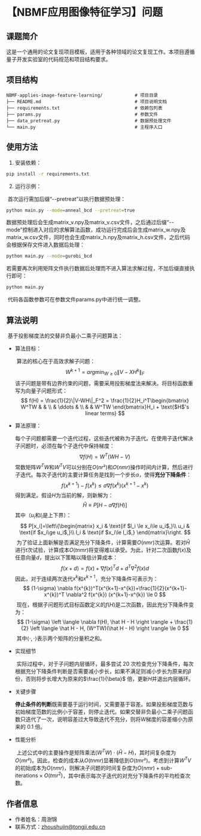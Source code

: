 # 【NBMF应用图像特征学习】问题

## 课题简介
这是一个通用的论文复现项目模板，适用于各种领域的论文复现工作。本项目遵循量子开发实验室的代码规范和项目结构要求。

## 项目结构
```
NBMF-applies-image-feature-learning/            # 项目目录
├── README.md                                   # 项目说明文档
├── requirements.txt                            # 依赖包列表
├── params.py                                   # 参数文件
├── data_pretreat.py                            # 数据预处理文件
└── main.py                                     # 主程序入口
```

## 使用方法

1. 安装依赖：

```bash
pip install -r requirements.txt
```

2. 运行示例：

​	首次运行需加后缀“--pretreat”以执行数据预处理：

```bash
python main.py --mode=anneal_bcd --pretreat=true
```

​	数据预处理后会生成matrix_v.npy及matrix_v.csv文件，之后通过后缀“--mode”控制进入对应的求解算法函数，成功运行完成后会生成matrix_w.npy及matrix_w.csv文件，同时也会生成matrix_h.npy及matrix_h.csv文件，之后代码会根据保存文件进入数据后处理：

```bash
python main.py --mode=gurobi_bcd
```

​	若需要再次利用矩阵文件执行数据后处理而不进入算法求解过程，不加后缀直接执行即可：

```bash
python main.py
```

​	代码各函数参数可在参数文件params.py中进行统一调整。

## 算法说明

​	基于投影梯度法的交替非负最小二乘子问题算法：

- 算法目标：

  ​	算法的核心在于高效求解子问题：
  $$
  W^{k+1}=arg \min_{W \ge 0}\|V-XH^k\|_F
  $$
  ​	该子问题是带有边界约束的问题，需要采用投影梯度法来解决。将目标函数重写为向量子问题形式：
  $$
  f(H) = \frac{1}{2}\|V-WH\|_F^2 = \frac{1}{2}H_i^T\begin{bmatrix}
   W^TW & & \\
   & \ddots & \\
   & & W^TW
  \end{bmatrix}H_i + \text{$H$'s linear terms}
  $$
  

- 算法原理：

  ​	每个子问题都需要一个迭代过程，这些迭代被称为子迭代。在使用子迭代解决子问题时，必须在每个子迭代中保持梯度：
  $$
  \nabla f(H) = W^T(WH-V)
  $$
  ​	常数矩阵$W^TW$和$W^TV$可以分别在$O(nr²)$和$O(nmr)$操作时间内计算，然后进行子迭代。每次子迭代的主要计算任务是找到一个步长$\alpha$，使得**充分下降条件**：
  $$
  f(x^{k+1}) - f(x^{k}) \le \sigma \nabla f(x^{k})(x^{k+1}-x^{k})
  $$
  ​	得到满足。假设$H$为当前的解，则新解为：
  $$
  \hat H \equiv P[H - \alpha\nabla f(H)]
  $$
  ​	其中（$u_i$和$l_i$是上下界）：
  $$
  P[x_i]=\left\{\begin{matrix}
   x_i & \text{if $l_i \le x_i\le u_i$,}\\
   u_i & \text{if $x_i\ge u_i$,}\\
   l_i & \text{if $x_i\le l_i$,}
  \end{matrix}\right.
  $$
  ​	为了验证上面新解是否满足充分下降条件，计算需要$O(nmr)$次运算。若对$\hat H$进行$t$次试验，计算成本$O(tnmr)$将变得难以承受。为此，针对二次函数$f(x)$及任意向量$d$，提出以下策略以降低计算成本：
  $$
  f(x+d) = f(x) + \nabla f(x)^Td + d^T \nabla^2 f(x)d
  $$
  ​	因此，对于连续两次迭代$x^{k}$和$x^{k+1}$，充分下降条件可表示为：
  $$
  (1-\sigma) \nabla f(x^{k})^T(x^{k+1}-x^{k})+\frac{1}{2}(x^{k+1}-x^{k})^T \nabla^2 f(x^{k}) (x^{k+1}-x^{k}) \le 0
  $$
  ​	现在，根据子问题形式目标函数定义的$f(H)$是二次函数，因此充分下降条件变为：
  $$
  (1-\sigma) \left \langle \nabla f(H), \hat H - H \right \rangle + \frac{1}{2} \left \langle \hat H - H, (W^TW)(\hat H - H) \right \rangle \le 0
  $$
  ​	其中$\left \langle \cdot , \cdot \right \rangle$表示两个矩阵的分量积之和。

- 实现细节

  ​	实际过程中，对于子问题内层循环，最多尝试 20 次检查充分下降条件，每次根据充分下降条件判断是否需要减小步长，如果不满足则减小步长为原来的$\beta$份，否则将步长增大为原来的$\frac{1}{\beta}$ 倍，更新$H$并退出内层循环。

- 关键步骤

  ​	**停止条件的判断**既需要基于运行时间，又需要基于容差。如果投影梯度范数与初始梯度范数的比例小于容差，则停止迭代。如果交替非负最小二乘子问题函数只迭代了一次，说明容差过大导致迭代不充分，则将$W$梯度的容差缩小为原来的 0.1 倍。

- 性能分析

  ​	上述公式中的主要操作是矩阵乘法$(W^TW) \cdot (\hat H − H)$，其时间复杂度为$O(mr²)$。因此，检查的成本从$O(tnmr)$显著降低到$O(tmr²)$。考虑到计算$W^TV$的初始成本为$O(nmr)$，则解决子问题的时间复杂度为$O(nmr) + \text{sub-iterations} \times O(tmr^2)$，其中$t$表示每次子迭代的对充分下降条件的平均检查次数。

## 作者信息
- 作者姓名：周澍锦
- 联系方式：zhoushujin@tongji.edu.cn